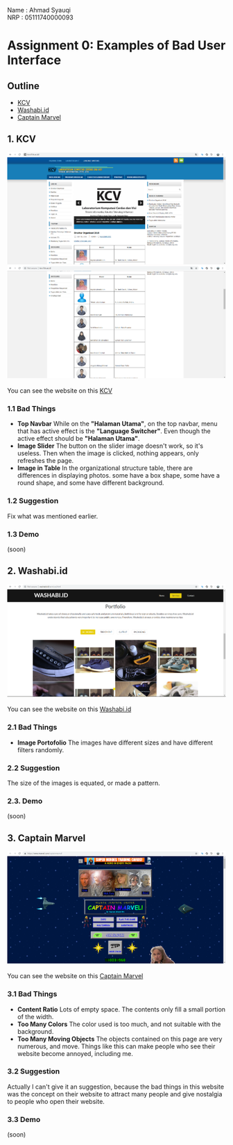 Name  : Ahmad Syauqi <br>
NRP   : 05111740000093

# Assignment 0: Examples of Bad User Interface

## Outline
- [KCV](#1-KCV)
- [Washabi.id](#2-Washabi.id)
- [Captain Marvel](#3-Captain-Marvel)

## 1. KCV
![kcv1](/Media/Assignment%200/Untitled3.png)
![kcv2](/Media/Assignment%200/Untitled4.png)
<br><br>
You can see the website on this [KCV](http://kcv.if.its.ac.id)
   ### 1.1 Bad Things
   - **Top Navbar**
   While on the **"Halaman Utama"**, on the top navbar, menu that has active effect is the **"Language Switcher"**. Even though the active effect should be **"Halaman Utama"**.
   - **Image Slider**
   The button on the slider image doesn't work, so it's useless. Then when the image is clicked, nothing appears, only refreshes the page.
   - **Image in Table**
   In the organizational structure table, there are differences in displaying photos. some have a box shape, some have a round shape, and some have different background.
   ### 1.2 Suggestion
   Fix what was mentioned earlier.
   ### 1.3 Demo
   (soon)

## 2. Washabi.id
![washabi](/Media/Assignment%200/Untitled5.png)
<br><br>
You can see the website on this [Washabi.id](http://washabi.id)
  ### 2.1 Bad Things
  - **Image Portofolio**
  The images have different sizes and have different filters randomly.
  ### 2.2 Suggestion
  The size of the images is equated, or made a pattern.
  ### 2.3. Demo
  (soon)
  
## 3. Captain Marvel
![marvel](/Media/Assignment%200/Untitled6.png)
<br><br>
You can see the website on this [Captain Marvel](http://marvel.com/captainmarvel)
   ### 3.1 Bad Things
   - **Content Ratio**
   Lots of empty space. The contents only fill a small portion of the width.
   - **Too Many Colors**
   The color used is too much, and not suitable with the background.
   - **Too Many Moving Objects**
   The objects contained on this page are very numerous, and move. Things like this can make people who see their website become annoyed, including me.
   ### 3.2 Suggestion
   Actually I can't give it an suggestion, because the bad things in this website was the concept on their website to attract many people and give nostalgia to people who open their website.
   ### 3.3 Demo
   (soon)
